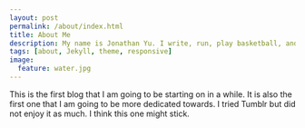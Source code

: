```yaml
---
layout: post
permalink: /about/index.html
title: About Me
description: My name is Jonathan Yu. I write, run, play basketball, and think about stuff
tags: [about, Jekyll, theme, responsive]
image:
  feature: water.jpg
---
```


This is the first blog that I am going to be starting on in a while. It is also the first one that I am going to be more dedicated towards. I tried Tumblr but did not enjoy it as much. I think this one might stick. 
